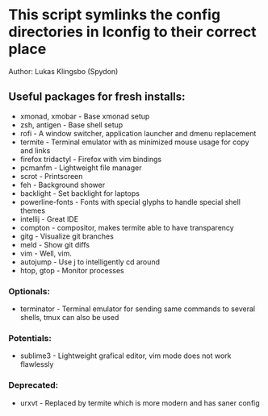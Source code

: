 # This script symlinks the config directories in lconfig to their correct place
Author: Lukas Klingsbo (Spydon)

## Useful packages for fresh installs:
* xmonad, xmobar - Base xmonad setup
* zsh, antigen - Base shell setup
* rofi - A window switcher, application launcher and dmenu replacement 
* termite - Terminal emulator with as minimized mouse usage for copy and links
* firefox tridactyl - Firefox with vim bindings
* pcmanfm - Lightweight file manager
* scrot - Printscreen
* feh - Background shower
* backlight - Set backlight for laptops
* powerline-fonts - Fonts with special glyphs to handle special shell themes
* intellij - Great IDE
* compton - compositor, makes termite able to have transparency
* gitg - Visualize git branches
* meld - Show git diffs
* vim - Well, vim.
* autojump - Use j to intelligently cd around
* htop, gtop - Monitor processes

### Optionals:
* terminator - Terminal emulator for sending same commands to several shells, tmux can also be used

### Potentials:
* sublime3 - Lightweight grafical editor, vim mode does not work flawlessly

### Deprecated:
* urxvt - Replaced by termite which is more modern and has saner config
